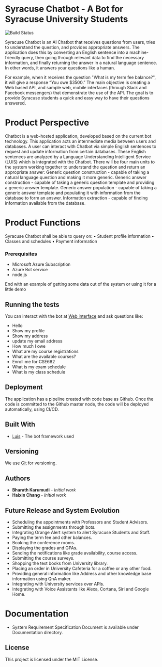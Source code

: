 # Syracuse Chatbot - A Bot for Syracuse University Students

![Build Status](https://travis-ci.org/joemccann/dillinger.svg?branch=master)

Syracuse Chatbot is an AI Chatbot that receives questions from users, tries to understand the question, and provides appropriate answers. The application does this by converting an English sentence into a machine-friendly query, then going through relevant data to find the necessary information, and finally returning the answer in a natural language sentence. In other words, it answers your questions like a human.

For example, when it receives the question "What is my term fee balance?", it will give a response “You owe $3500.” The main objective is creating a Web based API, and sample web, mobile interfaces (through Slack and Facebook messengers) that demonstrate the use of the API. The goal is to provide Syracuse students a quick and easy way to have their questions answered.

# Product Perspective
Chatbot is a web-hosted application, developed based on the current bot technology. This application acts an intermediate media between users and databases. A user can interact with Chatbot via simple English sentences to request and update information from certain databases. These English sentences are analyzed by a Language Understanding Intelligent Service (LUIS) which is integrated with the Chatbot.
There will be four main units to the system working together to understand the question and return an appropriate answer:
Generic question construction - capable of taking a natural language question and making it more generic.
Generic answer construction - capable of taking a generic question template and providing a generic answer template.
Generic answer population - capable of taking a generic answer template and populating it with information from the database to form an answer.
Information extraction - capable of finding information available from the database.

# Product Functions
Syracuse Chatbot shall be able to query on:
•	Student profile information
•	Classes and schedules
•	Payment information

### Prerequisites

* Microsoft Azure Subscription
* Azure Bot service
* node.js

End with an example of getting some data out of the system or using it for a little demo

## Running the tests

You can interact with the bot at  [Web interface](https://webchat.botframework.com/embed/CuseBots?s=YnHKNEIX7K0.ND7kctEA0qrZoLX45aWZ_mwmCIen9co6-QmnhTpYALM) and ask questions like:
* Hello
* Show my profile
* Show my address
* update my email address
* How much I owe
* What are my course registrations
* What are the available courses?
* Enroll me for CSE682
* What is my exam schedule
* What is my class schedule

## Deployment

The application has a pipeline created with code base as Github. Once the code is committed to the Github master node, the code will be deployed automatically, using CI/CD.

## Built With

* [Luis](https://luis.ai) - The bot framework used

## Versioning

We use [Git](http://github.com/) for versioning.

## Authors

* **Bharath Karumudi** - *Initial work*
* **Haixin Chang** - *Initial work*

## Future Release and System Evolution

*	Scheduling the appointments with Professors and Student Advisors.
*	Submitting the assignments through bots.
*	Integrating Orange Alert system to alert Syracuse Students and Staff.
*	Paying the term fee and other balances.
*	Booking the conference rooms.
*	Displaying the grades and GPAs.
*	Sending the notifications like grade availability, course access.
*	Submitting the course surveys.
*	Shopping the text books from University library.
*	Placing an order in University Cafeteria for a coffee or any other food.
*	Providing general information like Address and other knowledge base information using QnA maker.
*	Integrating with University services over APIs.
*	Integrating with Voice Assistants like Alexa, Cortana, Siri and Google Home.

# Documentation

* System Requirement Specification Document is available under Documentation directory.

## License

This project is licensed under the MIT License.
